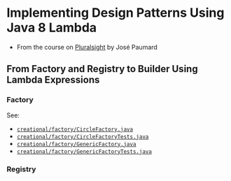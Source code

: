 # Implementing Design Patterns Using Java 8 Lambda

- From the course on [Pluralsight](https://app.pluralsight.com/library/courses/implementing-design-patterns-java-8-lambda-expression/) by José Paumard

## From Factory and Registry to Builder Using Lambda Expressions

### Factory

See:

- [`creational/factory/CircleFactory.java`](src/main/java/com/jashburn/designpatterns/creational/factory/CircleFactory.java)
- [`creational/factory/CircleFactoryTests.java`](src/test/java/com/jashburn/designpatterns/creational/factory/CircleFactoryTests.java)
- [`creational/factory/GenericFactory.java`](src/main/java/com/jashburn/designpatterns/creational/factory/GenericFactory.java)
- [`creational/factory/GenericFactoryTests.java`](src/test/java/com/jashburn/designpatterns/creational/factory/GenericFactoryTests.java)

### Registry
